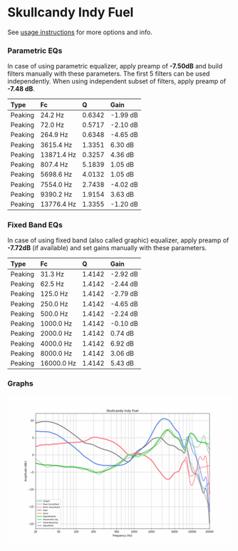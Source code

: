 # Skullcandy Indy Fuel
See [usage instructions](https://github.com/jaakkopasanen/AutoEq#usage) for more options and info.

### Parametric EQs
In case of using parametric equalizer, apply preamp of **-7.50dB** and build filters manually
with these parameters. The first 5 filters can be used independently.
When using independent subset of filters, apply preamp of **-7.48 dB**.

| Type    | Fc         |      Q | Gain     |
|:--------|:-----------|:-------|:---------|
| Peaking | 24.2 Hz    | 0.6342 | -1.99 dB |
| Peaking | 72.0 Hz    | 0.5717 | -2.10 dB |
| Peaking | 264.9 Hz   | 0.6348 | -4.65 dB |
| Peaking | 3615.4 Hz  | 1.3351 | 6.30 dB  |
| Peaking | 13871.4 Hz | 0.3257 | 4.36 dB  |
| Peaking | 807.4 Hz   | 5.1839 | 1.05 dB  |
| Peaking | 5698.6 Hz  | 4.0132 | 1.05 dB  |
| Peaking | 7554.0 Hz  | 2.7438 | -4.02 dB |
| Peaking | 9390.2 Hz  | 1.9154 | 3.63 dB  |
| Peaking | 13776.4 Hz | 1.3355 | -1.20 dB |

### Fixed Band EQs
In case of using fixed band (also called graphic) equalizer, apply preamp of **-7.72dB**
(if available) and set gains manually with these parameters.

| Type    | Fc         |      Q | Gain     |
|:--------|:-----------|:-------|:---------|
| Peaking | 31.3 Hz    | 1.4142 | -2.92 dB |
| Peaking | 62.5 Hz    | 1.4142 | -2.44 dB |
| Peaking | 125.0 Hz   | 1.4142 | -2.79 dB |
| Peaking | 250.0 Hz   | 1.4142 | -4.65 dB |
| Peaking | 500.0 Hz   | 1.4142 | -2.24 dB |
| Peaking | 1000.0 Hz  | 1.4142 | -0.10 dB |
| Peaking | 2000.0 Hz  | 1.4142 | 0.74 dB  |
| Peaking | 4000.0 Hz  | 1.4142 | 6.92 dB  |
| Peaking | 8000.0 Hz  | 1.4142 | 3.06 dB  |
| Peaking | 16000.0 Hz | 1.4142 | 5.43 dB  |

### Graphs
![](./Skullcandy%20Indy%20Fuel.png)